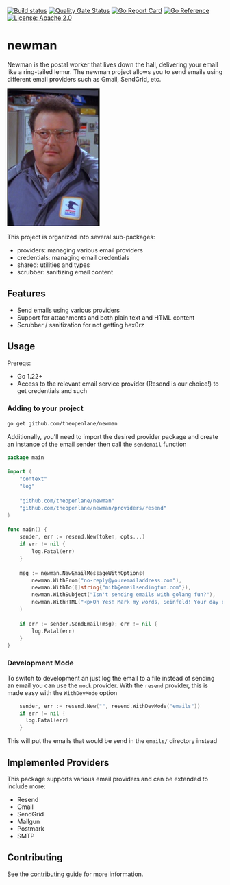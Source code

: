 [![Build status](https://badge.buildkite.com/97ed7beda0c4aca086a7b4d439855bef106e4a7bdac5c32dbd.svg)](https://buildkite.com/theopenlane/newman)
[![Quality Gate Status](https://sonarcloud.io/api/project_badges/measure?project=theopenlane_newman&metric=alert_status)](https://sonarcloud.io/summary/new_code?id=theopenlane_newman)
[![Go Report Card](https://goreportcard.com/badge/github.com/theopenlane/newman)](https://goreportcard.com/report/github.com/theopenlane/newman)
[![Go Reference](https://pkg.go.dev/badge/github.com/theopenlane/newman.svg)](https://pkg.go.dev/github.com/theopenlane/newman)
[![License: Apache 2.0](https://img.shields.io/badge/License-Apache2.0-brightgreen.svg)](https://opensource.org/licenses/Apache-2.0)

# newman

Newman is the postal worker that lives down the hall, delivering your email like a ring-tailed lemur. The newman project allows you to send emails using different email providers
such as Gmail, SendGrid, etc.

![newman](img/newman.png)

This project is organized into several sub-packages:
  - providers: managing various email providers
  - credentials: managing email credentials
  - shared: utilities and types
  - scrubber: sanitizing email content

## Features

- Send emails using various providers
- Support for attachments and both plain text and HTML content
- Scrubber / sanitization for not getting hex0rz

## Usage

Prereqs:

- Go 1.22+
- Access to the relevant email service provider (Resend is our choice!) to get credentials and such

### Adding to your project

```bash
go get github.com/theopenlane/newman
```

Additionally, you'll need to import the desired provider package and create an instance of the email sender then call the `sendemail` function

```go
package main

import (
	"context"
	"log"

	"github.com/theopenlane/newman"
	"github.com/theopenlane/newman/providers/resend"
)

func main() {
    sender, err := resend.New(token, opts...)
    if err != nil {
        log.Fatal(err)
    }

    msg := newman.NewEmailMessageWithOptions(
        newman.WithFrom("no-reply@youremailaddress.com"),
        newman.WithTo([]string{"mitb@emailsendingfun.com"}),
        newman.WithSubject("Isn't sending emails with golang fun?"),
        newman.WithHTML("<p>Oh Yes! Mark my words, Seinfeld! Your day of reckoning is coming</p>"),
    )

    if err := sender.SendEmail(msg); err != nil {
        log.Fatal(err)
    }
}
```

### Development Mode

To switch to development an just log the email to a file instead of sending an email you can use the `mock` provider. With the `resend` provider, this is made easy with the `WithDevMode` option

```go
    sender, err := resend.New("", resend.WithDevMode("emails"))
    if err != nil {
      log.Fatal(err)
    }
```

This will put the emails that would be send in the `emails/` directory instead

## Implemented Providers

This package supports various email providers and can be extended to include more:

  - Resend
  - Gmail
  - SendGrid
  - Mailgun
  - Postmark
  - SMTP

## Contributing

See the [contributing](.github/CONTRIBUTING.md) guide for more information.

